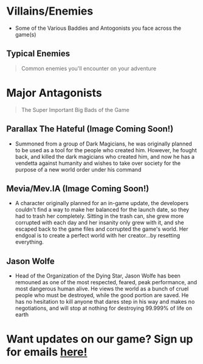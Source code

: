 # Villains/Enemies

- Some of the Various Baddies and Antogonists you face across the game(s)


## Typical Enemies 

> Common enemies you'll encounter on your adventure 







# Major Antagonists 

> The Super Important Big Bads of the Game


## Parallax The Hateful (Image Coming Soon!) 

- Summoned from a group of Dark Magicians, he was originally planned to be used as a tool for the people who created him. However, he fought back, and killed the dark magicians who created him, and now he has a vendetta against humanity and wishes to take over society for the purpose of a new world order under his command


## Mevia/Mev.IA (Image Coming Soon!) 

- A character originally planned for an in-game update, the developers couldn't find a way to make her balanced for the launch date, so they had to trash her completely. Sitting in the trash can, she grew more corrupted with each day and her insanity only grew with it, and she escaped back to the game files and corrupted the game's world. Her endgoal is to create a perfect world with her creator...by resetting everything. 


## Jason Wolfe 

- Head of the Organization of the Dying Star, Jason Wolfe has been remouned as one of the most respected, feared, peak performance, and most dangerous human alive. He views the world as a bunch of cruel people who must be destroyed, while the good portion are saved. He has no hesitation to kill anyone that dares step in his way and makes no negotiations, and will stop at nothing for destroying 99.999% of life on earth





















# Want updates on our game? Sign up for emails [here!](http://127.0.0.1:4000/newsletter)